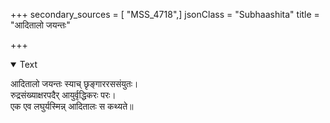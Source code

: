 +++
secondary_sources = [ "MSS_4718",]
jsonClass = "Subhaashita"
title = "आदितालो जयन्तः"

+++

<details open><summary>Text</summary>

आदितालो जयन्तः स्याच् छृङ्गाररससंयुतः।  
रुद्रसंख्याक्षरपदैर् आयुर्वृद्धिकरः परः।  
एक एव लघुर्यस्मिन्न् आदितालः स कथ्यते॥
</details>

